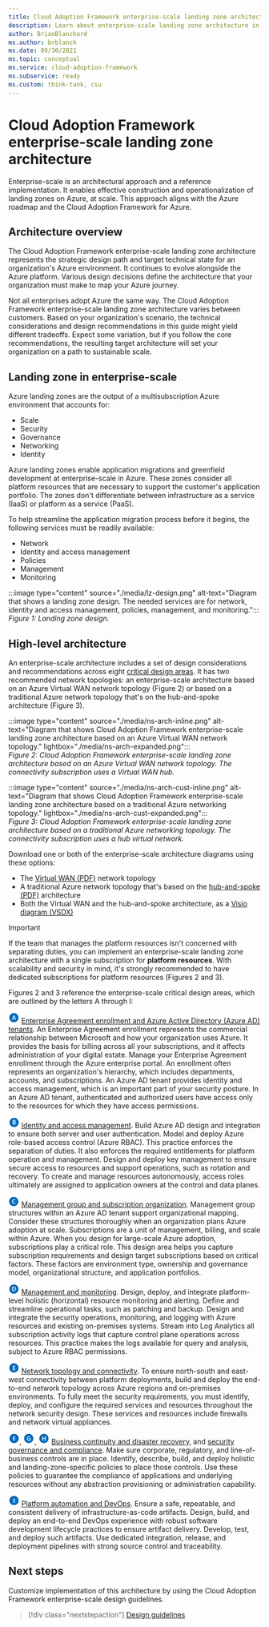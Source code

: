 ```yaml
---
title: Cloud Adoption Framework enterprise-scale landing zone architecture
description: Learn about enterprise-scale landing zone architecture in the Cloud Adoption Framework for Azure. Explore high-level architecture diagrams and component lists.
author: BrianBlanchard
ms.author: brblanch
ms.date: 09/30/2021
ms.topic: conceptual
ms.service: cloud-adoption-framework
ms.subservice: ready
ms.custom: think-tank, csu
---
```


# Cloud Adoption Framework enterprise-scale landing zone architecture

Enterprise-scale is an architectural approach and a reference implementation. It enables effective construction and operationalization of landing zones on Azure, at scale. This approach aligns with the Azure roadmap and the Cloud Adoption Framework for Azure.

## Architecture overview

The Cloud Adoption Framework enterprise-scale landing zone architecture represents the strategic design path and target technical state for an organization's Azure environment. It continues to evolve alongside the Azure platform. Various design decisions define the architecture that your organization must make to map your Azure journey.

Not all enterprises adopt Azure the same way. The Cloud Adoption Framework enterprise-scale landing zone architecture varies between customers. Based on your organization's scenario, the technical considerations and design recommendations in this guide might yield different tradeoffs. Expect some variation, but if you follow the core recommendations, the resulting target architecture will set your organization on a path to sustainable scale.

## Landing zone in enterprise-scale

Azure landing zones are the output of a multisubscription Azure environment that accounts for:

- Scale
- Security
- Governance
- Networking
- Identity

Azure landing zones enable application migrations and greenfield development at enterprise-scale in Azure. These zones consider all platform resources that are necessary to support the customer's application portfolio. The zones don't differentiate between infrastructure as a service (IaaS) or platform as a service (PaaS).

To help streamline the application migration process before it begins, the following services must be readily available:

- Network
- Identity and access management
- Policies
- Management
- Monitoring

:::image type="content" source="./media/lz-design.png" alt-text="Diagram that shows a landing zone design. The needed services are for network, identity and access management, policies, management, and monitoring.":::  
*Figure 1: Landing zone design.*

## High-level architecture

An enterprise-scale architecture includes a set of design considerations and recommendations across eight [critical design areas](./design-guidelines.md). It has two recommended network topologies: an enterprise-scale architecture based on an Azure Virtual WAN network topology (Figure 2) or based on a traditional Azure network topology that's on the hub-and-spoke architecture (Figure 3).

:::image type="content" source="./media/ns-arch-inline.png" alt-text="Diagram that shows Cloud Adoption Framework enterprise-scale landing zone architecture based on an Azure Virtual WAN network topology." lightbox="./media/ns-arch-expanded.png":::  
*Figure 2: Cloud Adoption Framework enterprise-scale landing zone architecture based on an Azure Virtual WAN network topology. The connectivity subscription uses a Virtual WAN hub.*

:::image type="content" source="./media/ns-arch-cust-inline.png" alt-text="Diagram that shows Cloud Adoption Framework enterprise-scale landing zone architecture based on a traditional Azure networking topology." lightbox="./media/ns-arch-cust-expanded.png":::  
*Figure 3: Cloud Adoption Framework enterprise-scale landing zone architecture based on a traditional Azure networking topology. The connectivity subscription uses a hub virtual network.*

Download one or both of the enterprise-scale architecture diagrams using these options:

- The [Virtual WAN (PDF)](https://raw.githubusercontent.com/microsoft/CloudAdoptionFramework/master/ready/enterprise-scale-architecture.pdf) network topology
- A traditional Azure network topology that's based on the [hub-and-spoke (PDF)](https://github.com/microsoft/CloudAdoptionFramework/raw/master/ready/enterprise-scale-architecture-cust.pdf) architecture
- Both the Virtual WAN and the hub-and-spoke architecture, as a [Visio diagram (VSDX)](https://github.com/microsoft/CloudAdoptionFramework/raw/master/ready/enterprise-scale-architecture.vsdx)

> [!IMPORTANT]
> If the team that manages the platform resources isn't concerned with separating duties, you can implement an enterprise-scale landing zone architecture with a single subscription for **platform resources**. With scalability and security in mind, it's strongly recommended to have dedicated subscriptions for platform resources (Figures 2 and 3).

Figures 2 and 3 reference the enterprise-scale critical design areas, which are outlined by the letters A through I:

![The letter A](./media/a.png) [Enterprise Agreement enrollment and Azure Active Directory (Azure AD) tenants](./enterprise-enrollment-and-azure-ad-tenants.md). An Enterprise Agreement enrollment represents the commercial relationship between Microsoft and how your organization uses Azure. It provides the basis for billing across all your subscriptions, and it affects administration of your digital estate. Manage your Enterprise Agreement enrollment through the Azure enterprise portal. An enrollment often represents an organization's hierarchy, which includes departments, accounts, and subscriptions. An Azure AD tenant provides identity and access management, which is an important part of your security posture. In an Azure AD tenant, authenticated and authorized users have access only to the resources for which they have access permissions.

![The letter B](./media/b.png) [Identity and access management](./identity-and-access-management.md). Build Azure AD design and integration to ensure both server and user authentication. Model and deploy Azure role-based access control (Azure RBAC). This practice enforces the separation of duties. It also enforces the required entitlements for platform operation and management. Design and deploy key management to ensure secure access to resources and support operations, such as rotation and recovery. To create and manage resources autonomously, access roles ultimately are assigned to application owners at the control and data planes.

![The letter C](./media/c.png) [Management group and subscription organization](./management-group-and-subscription-organization.md). Management group structures within an Azure AD tenant support organizational mapping. Consider these structures thoroughly when an organization plans Azure adoption at scale. Subscriptions are a unit of management, billing, and scale within Azure. When you design for large-scale Azure adoption, subscriptions play a critical role. This design area helps you capture subscription requirements and design target subscriptions based on critical factors. These factors are environment type, ownership and governance model, organizational structure, and application portfolios.

![The letter D](./media/d.png) [Management and monitoring](./management-and-monitoring.md). Design, deploy, and integrate platform-level holistic (horizontal) resource monitoring and alerting. Define and streamline operational tasks, such as patching and backup. Design and integrate the security operations, monitoring, and logging with Azure resources and existing on-premises systems. Stream into Log Analytics all subscription activity logs that capture control plane operations across resources. This practice makes the logs available for query and analysis, subject to Azure RBAC permissions.

![The letter E](./media/e.png) [Network topology and connectivity](./network-topology-and-connectivity.md). To ensure north-south and east-west connectivity between platform deployments, build and deploy the end-to-end network topology across Azure regions and on-premises environments. To fully meet the security requirements, you must identify, deploy, and configure the required services and resources throughout the network security design. These services and resources include firewalls and network virtual appliances.

![The letter F](./media/f.png), ![The letter G](./media/g.png), ![The letter H](./media/h.png) [Business continuity and disaster recovery](./business-continuity-and-disaster-recovery.md), and [security governance and compliance](./security-governance-and-compliance.md). Make sure corporate, regulatory, and line-of-business controls are in place. Identify, describe, build, and deploy holistic and landing-zone-specific policies to place those controls. Use these policies to guarantee the compliance of applications and underlying resources without any abstraction provisioning or administration capability.

![The letter I](./media/i.png) [Platform automation and DevOps](./platform-automation-and-devops.md). Ensure a safe, repeatable, and consistent delivery of infrastructure-as-code artifacts. Design, build, and deploy an end-to-end DevOps experience with robust software development lifecycle practices to ensure artifact delivery. Develop, test, and deploy such artifacts. Use dedicated integration, release, and deployment pipelines with strong source control and traceability.

## Next steps

Customize implementation of this architecture by using the Cloud Adoption Framework enterprise-scale design guidelines.

> [!div class="nextstepaction"]
> [Design guidelines](./design-guidelines.md)
